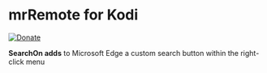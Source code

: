 # mrRemote for Kodi

[![Donate](https://img.shields.io/badge/Donate-PayPal-blue.svg)](https://paypal.me/domresc)

**SearchOn adds** to Microsoft Edge a custom search button within the right-click menu